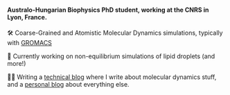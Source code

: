 #### Australo-Hungarian Biophysics PhD student, working at the CNRS in Lyon, France.

🛠️ Coarse-Grained and Atomistic Molecular Dynamics simulations, typically with [GROMACS](https://www.gromacs.org/)

🌱 Currently working on non-equilibrium simulations of lipid droplets (and more!)

✍🏻 Writing a [technical blog](https://jacksoncrowley.xyz/posts/) where I write about molecular dynamics stuff, and a [personal blog](https://invisiblewalls.substack.com/) about everything else.
